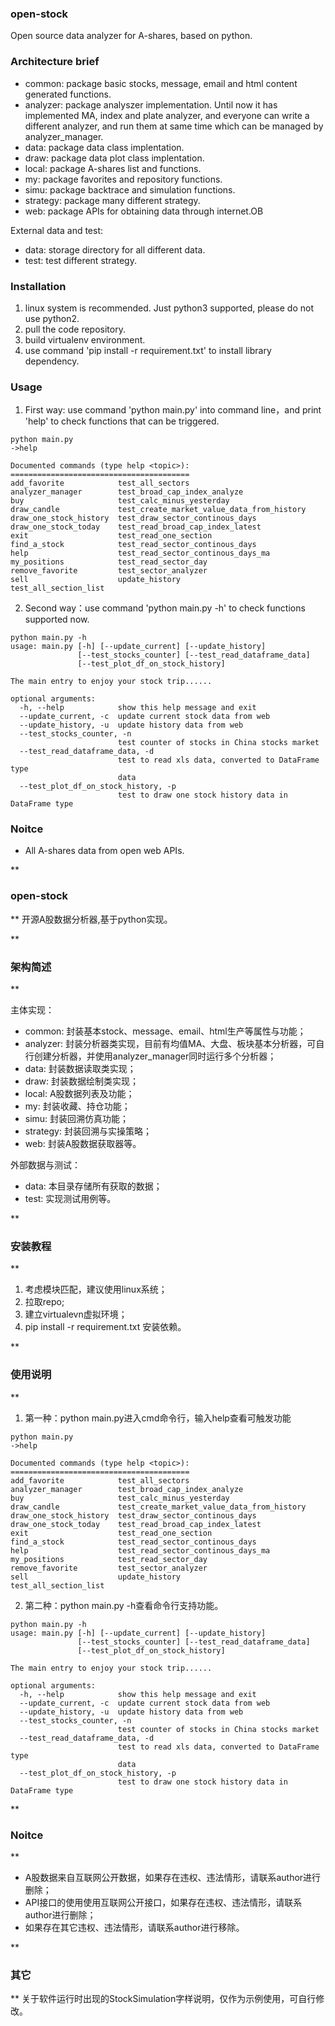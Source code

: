  
### open-stock

Open source data analyzer for A-shares, based on python.

### Architecture brief

- common: package basic stocks, message, email and html content generated functions.
- analyzer: package analyszer implementation. Until now it has implemented MA, index and plate analyzer, and everyone can write a different analyzer, and run them at same time which can be managed by analyzer_manager.
- data: package data class implentation.
- draw: package data plot class implentation.
- local: package A-shares list and functions.
- my: package favorites and repository functions.
- simu: package backtrace and simulation functions.
- strategy: package many different strategy.
- web: package APIs for obtaining data through internet.OB


External data and test:
- data: storage directory for all different data.
- test: test different strategy.


### Installation

1. linux system is recommended. Just python3 supported, please do not use python2.
2. pull the code repository.
3. build virtualenv environment.
4. use command 'pip install -r requirement.txt' to install library dependency.


### Usage

1. First way: use command 'python main.py' into command line，and print 'help' to check functions that can be triggered.

```
python main.py
->help

Documented commands (type help <topic>):
========================================
add_favorite            test_all_sectors                          
analyzer_manager        test_broad_cap_index_analyze              
buy                     test_calc_minus_yesterday                 
draw_candle             test_create_market_value_data_from_history
draw_one_stock_history  test_draw_sector_continous_days           
draw_one_stock_today    test_read_broad_cap_index_latest          
exit                    test_read_one_section                     
find_a_stock            test_read_sector_continous_days           
help                    test_read_sector_continous_days_ma        
my_positions            test_read_sector_day                      
remove_favorite         test_sector_analyzer                      
sell                    update_history                            
test_all_section_list
```

2. Second way：use command 'python main.py -h' to check functions supported now.

```
python main.py -h
usage: main.py [-h] [--update_current] [--update_history]
               [--test_stocks_counter] [--test_read_dataframe_data]
               [--test_plot_df_on_stock_history]

The main entry to enjoy your stock trip......

optional arguments:
  -h, --help            show this help message and exit
  --update_current, -c  update current stock data from web
  --update_history, -u  update history data from web
  --test_stocks_counter, -n
                        test counter of stocks in China stocks market
  --test_read_dataframe_data, -d
                        test to read xls data, converted to DataFrame type
                        data
  --test_plot_df_on_stock_history, -p
                        test to draw one stock history data in DataFrame type
```


### Noitce

- All A-shares data from open web APIs.



**

### open-stock

** 
开源A股数据分析器,基于python实现。

 **

### 架构简述
** 

主体实现：
- common: 封装基本stock、message、email、html生产等属性与功能；
- analyzer: 封装分析器类实现，目前有均值MA、大盘、板块基本分析器，可自行创建分析器，并使用analyzer_manager同时运行多个分析器；
- data: 封装数据读取类实现；
- draw: 封装数据绘制类实现；
- local: A股数据列表及功能；
- my: 封装收藏、持仓功能；
- simu: 封装回溯仿真功能；
- strategy: 封装回溯与实操策略；
- web: 封装A股数据获取器等。


外部数据与测试：
- data: 本目录存储所有获取的数据；
- test: 实现测试用例等。


 **

### 安装教程
** 

1.  考虑模块匹配，建议使用linux系统；
2.  拉取repo;
3.  建立virtualevn虚拟环境；
4.  pip install -r requirement.txt 安装依赖。


 **

### 使用说明
** 

1.  第一种：python main.py进入cmd命令行，输入help查看可触发功能

```
python main.py
->help

Documented commands (type help <topic>):
========================================
add_favorite            test_all_sectors                          
analyzer_manager        test_broad_cap_index_analyze              
buy                     test_calc_minus_yesterday                 
draw_candle             test_create_market_value_data_from_history
draw_one_stock_history  test_draw_sector_continous_days           
draw_one_stock_today    test_read_broad_cap_index_latest          
exit                    test_read_one_section                     
find_a_stock            test_read_sector_continous_days           
help                    test_read_sector_continous_days_ma        
my_positions            test_read_sector_day                      
remove_favorite         test_sector_analyzer                      
sell                    update_history                            
test_all_section_list
```

2.  第二种：python main.py -h查看命令行支持功能。

```
python main.py -h
usage: main.py [-h] [--update_current] [--update_history]
               [--test_stocks_counter] [--test_read_dataframe_data]
               [--test_plot_df_on_stock_history]

The main entry to enjoy your stock trip......

optional arguments:
  -h, --help            show this help message and exit
  --update_current, -c  update current stock data from web
  --update_history, -u  update history data from web
  --test_stocks_counter, -n
                        test counter of stocks in China stocks market
  --test_read_dataframe_data, -d
                        test to read xls data, converted to DataFrame type
                        data
  --test_plot_df_on_stock_history, -p
                        test to draw one stock history data in DataFrame type
```


 **

### Noitce
** 
- A股数据来自互联网公开数据，如果存在违权、违法情形，请联系author进行删除；
- API接口的使用使用互联网公开接口，如果存在违权、违法情形，请联系author进行删除；
- 如果存在其它违权、违法情形，请联系author进行移除。

 **

### 其它
** 
关于软件运行时出现的StockSimulation字样说明，仅作为示例使用，可自行修改。


